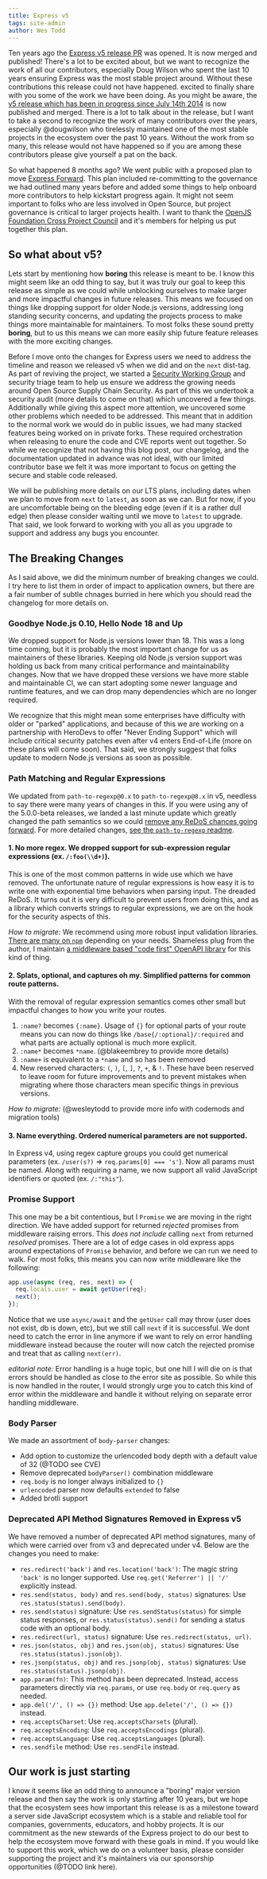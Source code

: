 ```yaml
---
title: Express v5
tags: site-admin
author: Wes Todd
---
```


Ten years ago the [Express v5 release PR](https://github.com/expressjs/express/pull/2237) was opened. It is now merged and published! There's a lot to be excited about, but we want to recognize the work of all our contributors, especially Doug Wilson who spent the last 10 years ensuring Express was the most stable project around. Without these contributions this release could not have happened.
excited to finally share with you some of the work we have been doing. As you might be aware, the [v5 release which has been in progress since July 14th
2014](https://github.com/expressjs/express/pull/2237) is now published and merged. There is a lot to talk about in the release, but I want to take a second to recognize the work of
many contributors over the years, especially @dougwilson who tirelessly maintained one of the most stable projects in the ecosystem over the past 10 years. Without the work from so
many, this release would not have happened so if you are among these contributors please give yourself a pat on the back. 

So what happened 8 months ago? We went public with a proposed plan to move [Express Forward](https://github.com/expressjs/discussions/issues/160). This plan included re-committing
to the governance we had outlined many years before and added some things to help onboard more contributors to help kickstart progress again. It might not seem important to folks
who are less involved in Open Source, but project governance is critical to larger projects health. I want to thank the [OpenJS Foundation Cross Project
Council](https://github.com/openjs-foundation/cross-project-council/) and it's members for helping us put together this plan. 

## So what about v5?

Lets start by mentioning how **boring** this release is meant to be. I know this might seem like an odd thing to say, but it was truly our goal to keep this release as simple as we
could while unblocking ourselves to make larger and more impactful changes in future releases. This means we focused on things like dropping support for older Node.js versions,
addressing long standing security concerns, and updating the projects process to make things more maintainable for maintainers. To most folks these sound pretty **boring**, but to
us this means we can more easily ship future feature releases with the more exciting changes.

Before I move onto the changes for Express users we need to address the timeline and reason we released v5 when we did and on the `next` dist-tag. As part of reviving the project,
we started a [Security Working Group](https://github.com/expressjs/security-wg) and security triage team to help us ensure we address the growing needs around Open Source Supply
Chain Security. As part of this we undertook a security audit (more details to come on that) which uncovered a few things. Additionally while giving this aspect more attention, we
uncovered some other problems which needed to be addressed. This meant that in addition to the normal work we would do in public issues, we had many stacked features being worked
on in private forks. These required orchestration when releasing to enure the code and CVE reports went out together. So while we recognize that not having this blog post, our
changelog, and the documentation updated in advance was not ideal, with our limited contributor base we felt it was more important to focus on getting the secure and stable code
released.

We will be publishing more details on our LTS plans, including dates when we plan to move from `next` to `latest`, as soon as we can. But for now, if you are uncomfortable being on
the bleeding edge (even if it is a rather dull edge) then please consider waiting until we move to `latest` to upgrade. That said, we look forward to working with you all as you
upgrade to support and address any bugs you encounter.

## The Breaking Changes

As I said above, we did the minimum number of breaking changes we could. I try here to list them in order of impact to application owners, but there are a fair number of subtle
chnages burried in here which you should read the changelog for more details on.

### Goodbye Node.js 0.10, Hello Node 18 and Up

We dropped support for Node.js versions lower than 18. This was a long time coming, but it is probably the most important change for us as maintainers of these libraries. Keeping old
Node.js version support was holding us back from many critical performance and maintainability changes. Now that we have dropped these versions we have more stable and maintainable
CI, we can start adopting some newer language and runtime features, and we can drop many dependencies which are no longer required.

We recognize that this might mean some enterprises have difficulty with older or "parked" applications, and because of this we are working on a partnership with HeroDevs to offer
"Never Ending Support" which will include critical security patches even after v4 enters End-of-Life (more on these plans will come soon). That said, we strongly suggest that folks
update to modern Node.js versions as soon as possible.

### Path Matching and Regular Expressions

We updated from `path-to-regexp@0.x` to `path-to-regexp@8.x` in v5, needless to say there were many years of changes in this. If you were using any of the 5.0.0-beta releases, we
landed a last minute update which greatly changed the path semantics so we could [remove any ReDoS chances going forward](https://blakeembrey.com/posts/2024-09-web-redos/). For
more detailed changes, [see the `path-to-regexp` readme](https://github.com/pillarjs/path-to-regexp?tab=readme-ov-file#express--4x).

#### 1. No more regex. We dropped support for sub-expression regular expressions (ex. `/:foo(\\d+)`).

This is one of the most common patterns in wide use which we have removed. The unfortunate nature of regular expressions is how easy it is to write one with exponential time behaviors
when parsing input. The dreaded ReDoS. It turns out it is very difficult to prevent users from doing this, and as a library which converts strings to regular expressions, we are on
the hook for the security aspects of this.

*How to migrate:* We recommend using more robust input validation libraries. [There are many on `npm`](https://www.npmjs.com/search?q=validate%20express) depending on your needs.
Shameless plug from the author, I maintain [a middleware based "code first" OpenAPI library](https://www.npmjs.com/package/@wesleytodd/openapi) for this kind of thing. 

#### 2. Splats, optional, and captures oh my. Simplified patterns for common route patterns.

With the removal of regular expression semantics comes other small but impactful changes to how you write your routes.

1. `:name?` becomes `{:name}`. Usage of `{}` for optional parts of your route means you can now do things like `/base{/:optional}/:required` and what parts are actually optional is
   much more explicit.
2. `:name*` becomes `*name`. (@blakeembrey to provide more details)
3. `:name+` is equivalent to a `*name` and so has been removed
4. New reserved characters: `(`, `)`, `[`, `]`, `?`, `+`, & `!`. These have been reserved to leave room for future improvements and to prevent mistakes when migrating where those
   characters mean specific things in previous versions.

*How to migrate:* (@wesleytodd to provide more info with codemods and migration tools) 

#### 3. Name everything. Ordered numerical parameters are not supported.

In Express v4, using regex capture groups you could get numerical parameters (ex. `/user(s?)` => `req.params[0] === 's'`). Now all params must be named. Along with requiring a
name, we now support all valid JavaScript identifiers or quoted (ex. `/:"this"`).

### Promise Support

This one may be a bit contentious, but I `Promise` we are moving in the right direction. We have added support for returned *rejected* promises from middleware raising errors. This
*does not include* calling `next` from returned *resolved* promises. There are a lot of edge cases in old express apps around expectations of `Promise` behavior, and before we can
run we need to walk. For most folks, this means you can now write middleware like the following:

```javascript
app.use(async (req, res, next) => {
  req.locals.user = await getUser(req);
  next();
});
```

Notice that we use `async/await` and the `getUser` call may throw (user does not exist, db is down, etc), but we still call `next` if it is successful. We dont need to catch the
error in line anymore if we want to rely on error handling middleware instead because the router will now catch the rejected promise and treat that as calling `next(err)`.

*editorial note:* Error handling is a huge topic, but one hill I will die on is that errors should be handled as close to the error site as possible. So while this is now handled
in the router, I would strongly urge you to catch this kind of error within the middleware and handle it without relying on separate error handling middleware.

### Body Parser

We made an assortment of `body-parser` changes:

- Add option to customize the urlencoded body depth with a default value of 32 (@TODO see CVE)
- Remove deprecated `bodyParser()` combination middleware
- `req.body` is no longer always initialized to `{}`
- `urlencoded` parser now defaults `extended` to false
- Added brotli support

### Deprecated API Method Signatures Removed in Express v5

We have removed a number of deprecated API method signatures, many of which were carried over from v3 and deprecated under v4. Below are the changes you need to make:

- `res.redirect('back')` and `res.location('back')`: The magic string `'back'` is no longer supported. Use `req.get('Referrer') || '/'` explicitly instead.
- `res.send(status, body)` and `res.send(body, status)` signatures: Use `res.status(status).send(body)`.
- `res.send(status)` signature: Use `res.sendStatus(status)` for simple status responses, or `res.status(status).send()` for sending a status code with an optional body.
- `res.redirect(url, status)` signature: Use `res.redirect(status, url)`.
- `res.json(status, obj)` and `res.json(obj, status)` signatures: Use `res.status(status).json(obj)`.
- `res.jsonp(status, obj)` and `res.jsonp(obj, status)` signatures: Use `res.status(status).jsonp(obj)`.
- `app.param(fn)`: This method has been deprecated. Instead, access parameters directly via `req.params`, or use `req.body` or `req.query` as needed.
- `app.del('/', () => {})` method: Use `app.delete('/', () => {})` instead.
- `req.acceptsCharset`: Use `req.acceptsCharsets` (plural).
- `req.acceptsEncoding`: Use `req.acceptsEncodings` (plural).
- `req.acceptsLanguage`: Use `req.acceptsLanguages` (plural).
- `res.sendfile` method: Use `res.sendFile` instead.

## Our work is just starting

I know it seems like an odd thing to announce a "boring" major version release and then say the work is only starting after 10 years, but we hope that the ecosystem sees how
important this release is as a milestone toward a server side JavaScript ecosystem which is a stable and reliable tool for companies, governments, educators, and hobby projects. It
is our commitment as the new stewards of the Express project to do our best to help the ecosystem move forward with these goals in mind. If you would like to support this work,
which we do on a volunteer basis, please consider supporting the project and it's maintainers via our sponsorship opportunities (@TODO link here).  
